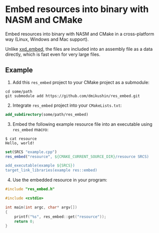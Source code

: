 # Embed resources into binary with NASM and CMake

Embed resources into binary with NASM and CMake in a cross-platform way (Linux, Windows and Mac support).

Unlike [xxd_embed](https://github.com/dmikushin/xxd_embed.git), the files are included into an assembly file as a data directly, which is fast even for very large files.

## Example

1. Add this `res_embed` project to your CMake project as a submodule:

```
cd some/path
git submodule add https://github.com/dmikushin/res_embed.git
```

2. Integrate `res_embed` project into your `CMakeLists.txt`:

```cmake 
add_subdirectory(some/path/res_embed)
```

3. Embed the following example resource file into an executable using `res_embed` macro:

```
$ cat resource 
Hello, world!
```

```cmake
set(SRCS "example.cpp")
res_embed("resource", ${CMAKE_CURRENT_SOURCE_DIR}/resource SRCS)

add_executable(example ${SRCS})
target_link_libraries(example res::embed)
```

4. Use the embedded resource in your program:

```c++
#include "res_embed.h"

#include <cstdio>

int main(int argc, char* argv[])
{
	printf("%s", res_embed::get("resource"));
	return 0;
}
```

